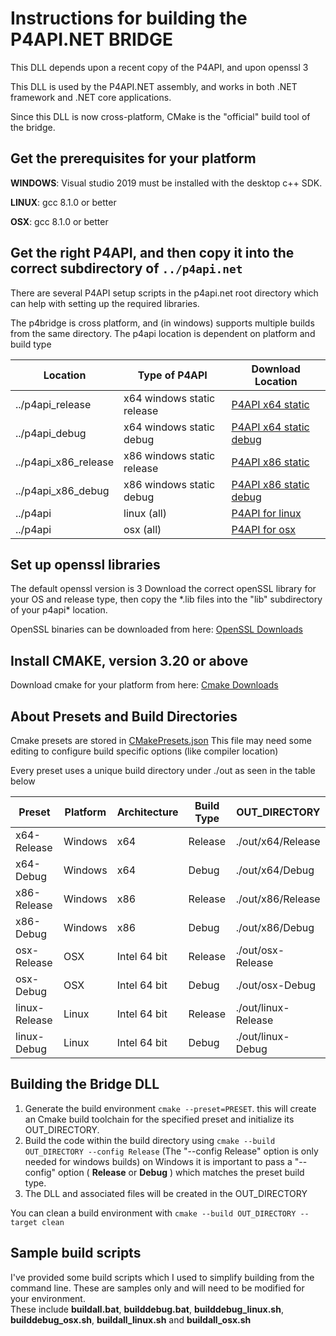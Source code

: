 # Instructions for building the P4API.NET BRIDGE

This DLL depends upon a recent copy of the P4API, and upon openssl 3

This DLL is used by the P4API.NET assembly, and works in both .NET framework and .NET core applications. 

Since this DLL is now cross-platform, CMake is the "official" build tool of the bridge.

## Get the prerequisites for your platform

**WINDOWS**:  Visual studio 2019 must be installed with the desktop c++ SDK.

**LINUX**:    gcc 8.1.0 or better

**OSX**:      gcc 8.1.0 or better

## Get the right P4API, and then copy it into the correct subdirectory of `../p4api.net`

There are several P4API setup scripts in the p4api.net root directory which can help with setting up
 the required libraries.

The p4bridge is cross platform, and (in windows) supports multiple builds from the same directory.
  The p4api location is dependent on platform and build type

Location | Type of P4API      | Download Location
---------| -------------------|-----------------
../p4api_release | x64 windows static release | [P4API x64 static](http://ftp.perforce.com/perforce/r21.1/bin.ntx64/p4api_vs2017_static_openssl3.zip)
../p4api_debug | x64 windows static debug | [P4API x64 static debug](http://ftp.perforce.com/perforce/r21.1/bin.ntx64/p4api_vs2017_static_vsdebug_openssl3.zip)
../p4api_x86_release | x86 windows static release |[P4API x86 static](http://ftp.perforce.com/perforce/r21.1/bin.ntx86/p4api_vs2017_static_openssl3.zip)  
../p4api_x86_debug | x86 windows static debug |[P4API x86 static debug](http://ftp.perforce.com/perforce/r21.1/bin.ntx86/p4api_vs2017_static_vsdebug_openssl3.zip)
../p4api | linux (all) | [P4API for linux](http://ftp.perforce.com/perforce/r21.1/bin.linux26x86_64/p4api-glibc2.3-openssl3.tgz)
../p4api | osx (all) | [P4API for osx](http://ftp.perforce.com/perforce/r21.1/bin.macosx105x86_64/p4api-openssl3.tgz)

## Set up openssl libraries

The default openssl version is 3
Download the correct openSSL library for your OS and release type, 
then copy the \*.lib files into the "lib" subdirectory of your p4api* location.
  
OpenSSL binaries can be downloaded from here: [OpenSSL Downloads](https://wiki.openssl.org/index.php/Binaries)

## Install CMAKE, version 3.20 or above

 Download cmake for your platform from here: [Cmake Downloads](https://cmake.org/download/)

## About Presets and Build Directories

 Cmake presets are stored in [CMakePresets.json](CMakePresets.json)
 This file may need some editing to configure build specific options (like compiler location)

Every preset uses a unique build directory under ./out as seen in the table below

  Preset      | Platform | Architecture | Build Type | OUT_DIRECTORY
  ------------|----------|--------------|------------|----------------
  x64-Release | Windows | x64 | Release | ./out/x64/Release
  x64-Debug   | Windows | x64 | Debug | ./out/x64/Debug
  x86-Release | Windows | x86 | Release | ./out/x86/Release
  x86-Debug   | Windows | x86 | Debug | ./out/x86/Debug
  osx-Release | OSX | Intel 64 bit | Release | ./out/osx-Release
  osx-Debug   | OSX | Intel 64 bit | Debug   | ./out/osx-Debug
  linux-Release | Linux | Intel 64 bit | Release | ./out/linux-Release
  linux-Debug | Linux | Intel 64 bit | Debug | ./out/linux-Debug

## Building the Bridge DLL

 1. Generate the build environment `cmake --preset=PRESET`. this will create an Cmake build toolchain for the specified preset and initialize its OUT_DIRECTORY.
 2. Build the code within the build directory using `cmake --build OUT_DIRECTORY --config Release`   (The "--config Release" option is only needed for windows builds)
 on Windows it is important to pass a "--config" option ( **Release** or **Debug** ) which matches the preset build type.
 3. The DLL and associated files will be created in the OUT_DIRECTORY

 You can clean a build environment with `cmake --build OUT_DIRECTORY --target clean`

## Sample build scripts

 I've provided some build scripts which I used to simplify building from the command line.  These are samples only and will need to be modified for your environment.  
 These include **buildall.bat**, **builddebug.bat**, **builddebug_linux.sh**, **builddebug_osx.sh**, **buildall_linux.sh**
 and **buildall_osx.sh**



